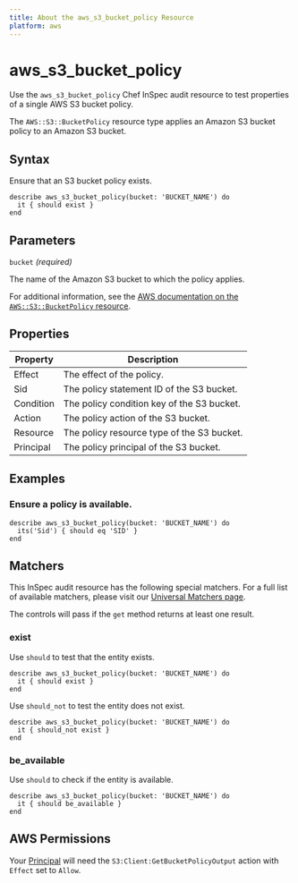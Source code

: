```yaml
---
title: About the aws_s3_bucket_policy Resource
platform: aws
---
```


# aws_s3_bucket_policy

Use the `aws_s3_bucket_policy` Chef InSpec audit resource to test properties of a single AWS S3 bucket policy.

The `AWS::S3::BucketPolicy` resource type applies an Amazon S3 bucket policy to an Amazon S3 bucket.

## Syntax

Ensure that an S3 bucket policy exists.

    describe aws_s3_bucket_policy(bucket: 'BUCKET_NAME') do
      it { should exist }
    end

## Parameters

`bucket` _(required)_

The name of the Amazon S3 bucket to which the policy applies.

For additional information, see the [AWS documentation on the `AWS::S3::BucketPolicy` resource](https://docs.aws.amazon.com/AWSCloudFormation/latest/UserGuide/aws-properties-s3-policy.html).

## Properties

| Property | Description |
| -- | --- |
| Effect | The effect of the policy. |
| Sid | The policy statement ID of the S3 bucket. |
| Condition | The policy condition key of the S3 bucket. |
| Action | The policy action of the S3 bucket. |
| Resource | The policy resource type of the S3 bucket. |
| Principal | The policy principal of the S3 bucket. |

## Examples

### Ensure a policy is available.

    describe aws_s3_bucket_policy(bucket: 'BUCKET_NAME') do
      its('Sid') { should eq 'SID' }
    end

## Matchers

This InSpec audit resource has the following special matchers. For a full list of available matchers, please visit our [Universal Matchers page](https://www.inspec.io/docs/reference/matchers/).

The controls will pass if the `get` method returns at least one result.

### exist

Use `should` to test that the entity exists.

    describe aws_s3_bucket_policy(bucket: 'BUCKET_NAME') do
      it { should exist }
    end

Use `should_not` to test the entity does not exist.

    describe aws_s3_bucket_policy(bucket: 'BUCKET_NAME') do
      it { should_not exist }
    end

### be_available

Use `should` to check if the entity is available.

    describe aws_s3_bucket_policy(bucket: 'BUCKET_NAME') do
      it { should be_available }
    end

## AWS Permissions

Your [Principal](https://docs.aws.amazon.com/IAM/latest/UserGuide/intro-structure.html#intro-structure-principal) will need the `S3:Client:GetBucketPolicyOutput` action with `Effect` set to `Allow`.
